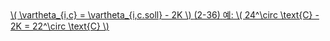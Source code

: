 <a href="/eco2_guide_center/1.%20ECO2%20Logic%20Guide/Hee1_Equation_List.html" class="equation-link" target="_blank" rel="noopener noreferrer">
  \( \vartheta_{i,c} = \vartheta_{i,c.soll} - 2K \) <span class="eq-number">(2-36)</span> <span class="note">예: \( 24^\circ \text{C} - 2K = 22^\circ \text{C} \)</span>
</a>
